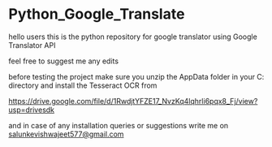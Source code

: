 # Python_Google_Translate

hello users this is the python repository for google translator using Google Translator API 

feel free to suggest me any edits 

before testing the project make sure you unzip the AppData folder in your C: directory and install the Tesseract OCR from

https://drive.google.com/file/d/1RwdjtYFZE17_NvzKq4lqhrli6pqx8_Fj/view?usp=drivesdk

and in case of any installation queries or suggestions write me on salunkevishwajeet577@gmail.com
